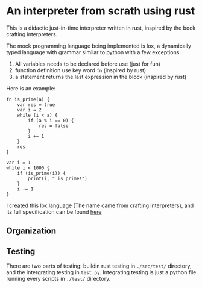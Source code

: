 # An interpreter from scrath using rust

This is a didactic just-in-time interpreter written in rust, inspired by the book crafting interpreters.

The mock programming language being implemented is lox, a dynamically typed language with grammar similar to python with a few exceptions: 

1. All variables needs to be declared before use (just for fun)
1. function definition use key word `fn` (inspired by rust)
1. a statement returns the last expression in the block (inspired by rust)


Here is an example:

```lox 
fn is_prime(a) {
	var res = true
	var i = 2 
	while (i < a) {
		if (a % i == 0) {
			res = false
		}		
		i += 1
	}
	res
}

var i = 1 
while i < 1000 {
	if (is_prime(i)) {
		print(i, " is prime!") 
	} 
	i += 1
}
```

I created this lox language (The name came from crafting interpreters), and its full specification can be found [here](./docs/lox/grammar.md)

## Organization

## Testing

There are two parts of testing: buildin rust testing in `./src/test/` directory, and the intergrating testing in `test.py`. Integrating testing is just a python file running every scripts in `./test/` directory.
